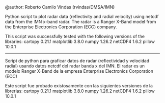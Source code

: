 @author: Roberto Camilo Vindas (rvindas/DMSA/IMN) 

Python script to plot radar data (reflectivity and radial velocity) using netcdf data from the IMN x-band radar.
The radar is a Ranger X-Band model from the Enterprise Electronics Corporation (ECC) company.

This script was successfully tested with the following versions of the libraries:
cartopy 0.21.1
matplotlib 3.8.0
numpy 1.26.2
netCDF4 1.6.2
pillow 10.0.1

--------------------------------------------------------------------------------------------------------------------------------------------------------------------

Script de python para graficar datos de radar (reflectividad y velocidad radial) usando datos netcdf del radar banda x del IMN.
El radar es un modelo Ranger X-Band de la empresa Enterprise Electronics Corporation (ECC)

Este script fue probado existosamente con las siguientes versiones de la librerias:
cartopy 0.21.1
matplotlib 3.8.0
numpy 1.26.2
netCDF4 1.6.2
pillow 10.0.1
